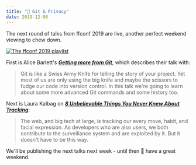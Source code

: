 ```yaml
---
title: "🍿 Git & Privacy"
date: 2019-12-06
---
```


The next round of talks from ffconf 2019 are live, another perfect weekend viewing to chew down.

[![The ffconf 2019 playlist](/images/articles/2019-talks-2.jpg)](https://www.youtube.com/playlist?list=PLXmT1r4krsTrR6khetJSVQqulyFbxmZNG)

First is Alice Barlett's [***Getting more from Git***](https://www.youtube.com/watch?v=FQ4IdcrOUz0&list=PLXmT1r4krsTrR6khetJSVQqulyFbxmZNG&index=4), which describes their talk with:

> Git is like a Swiss Army Knife for telling the story of your project. Yet most of us are only using the big knife and maybe the scissors to fudge our code into version control. In this talk we're going to learn about some more advanced Git commands and some history too.

Next is Laura Kalbag on [***8 Unbelievable Things You Never Knew About Tracking***](https://www.youtube.com/watch?v=WkeGGNdOv4g&list=PLXmT1r4krsTrR6khetJSVQqulyFbxmZNG&index=4):

> The web, and big tech at large, is tracking our every move, habit, and facial expression. As developers who are also users, we both contribute to the surveillance system and are exploited by it. But it doesn't have to be this way.

We'll be publishing the next talks next week - until then 👋 have a great weekend.
